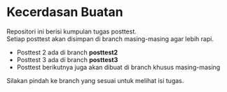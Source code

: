# Kecerdasan Buatan

Repositori ini berisi kumpulan tugas posttest.  
Setiap posttest akan disimpan di branch masing-masing agar lebih rapi.

- Posttest 2 ada di branch **posttest2**  
- Posttest 3 ada di branch **posttest3**  
- Posttest berikutnya juga akan dibuat di branch khusus masing-masing  

Silakan pindah ke branch yang sesuai untuk melihat isi tugas.
